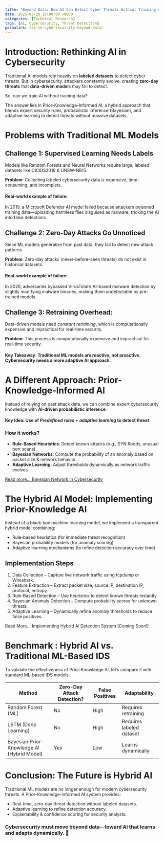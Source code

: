 ```yaml
---
title: "Beyond Data: How AI Can Detect Cyber Threats Without Training on Large Datasets?"
date: 2025-03-20 18:00:00 +0800
categories: [Technical Research]
tags: [AI, Cybersecurity, Threat Detection]
permalink: /ai-in-cybersecuirity-beyond-data/
---
```


# Introduction: Rethinking AI in Cybersecurity

Traditional AI models rely heavily on **labeled datasets** to detect cyber threats. But in cybersecurity, attackers constantly evolve, creating **zero-day threats** that **data-driven model**s may fail to detect.

So, can we train AI without training data?

The answer lies in Prior-Knowledge-Informed AI, a hybrid approach that blends expert security rules, probabilistic inference (Bayesian), and adaptive learning to detect threats without massive datasets.

# Problems with Traditional ML Models

## Challenge 1: **Supervised Learning Needs Labels**
Models like Random Forests and Neural Networks require large, labeled datasets like CICIDS2018 & UNSW-NB15.

**Problem**: Collecting labeled cybersecurity data is expensive, time-consuming, and incomplete.

#### Real-world example of failure:
In 2019, a Microsoft Defender AI model failed because attackers poisoned training data—uploading harmless files disguised as malware, tricking the AI into false detections.

## Challenge 2: **Zero-Day Attacks Go Unnoticed**
Since ML models generalize from past data, they fail to detect new attack patterns.

**Problem**: Zero-day attacks (never-before-seen threats) do not exist in historical datasets.

#### Real-world example of failure:
In 2020, adversaries bypassed VirusTotal’s AI-based malware detection by slightly modifying malware binaries, making them undetectable by pre-trained models.

## Challenge 3: **Retraining Overhead**:
Data-driven models need *constant retraining*, which is computationally expensive and impractical for real-time security.

**Problem**: This process is computationally expensive and impractical for real-time security.

#### Key Takeaway: Traditional ML models are reactive, not proactive. Cybersecurity needs a more adaptive AI approach.

# A Different Approach: Prior-Knowledge-Informed AI

Instead of relying on past attack data, we can combine expert cybersecurity knowledge with **AI-driven probabilistic inference**.

#### **Key Idea**: Use of *Predefined rules* + *adaptive learning* to detect threat

### How it works?
- **Rule-Based Heuristics**: Detect known attacks (e.g., SYN floods, unusual port scans).
- **Bayesian Networks**: Compute the probability of an anomaly based on packet size & network behavior.
- **Adaptive Learning**: Adjust thresholds dynamically as network traffic evolves.

[Read more... Bayesian Network in Cybersecurity](https://leeannn01.github.io/cyber-portfolio/bayesian-network-in-cybersecurity/)

# The Hybrid AI Model: Implementing Prior-Knowledge AI

Instead of a black-box machine learning model, we implement a transparent hybrid model combining:
- Rule-based heuristics (for immediate threat recognition)
- Bayesian probability models (for anomaly scoring)
- Adaptive learning mechanisms (to refine detection accuracy over time)

## Implementation Steps

1. Data Collection – Capture live network traffic using tcpdump or Wireshark.
2. Feature Extraction – Extract packet size, source IP, destination IP, protocol, entropy.
3. Rule-Based Detection – Use heuristics to detect known threats instantly.
4. Bayesian Anomaly Detection – Compute probability scores for unknown threats.
5. Adaptive Learning – Dynamically refine anomaly thresholds to reduce false positives.

Read More… Implementing Hybrid AI Detection System (Coming Soon!)

# Benchmark : Hybrid AI vs. Traditional ML-Based IDS

To validate the effectiveness of Prior-Knowledge AI, let’s compare it with standard ML-based IDS models.

| Method                                          | Zero-Day Attack Detection? | False Positives | Adaptability                |
|------------------------------------------------|---------------------------|----------------|-----------------------------|
| Random Forest (ML)                             |  No                     |  High        |  Requires retraining      |
| LSTM (Deep Learning)                           |  No                     |  High        |  Requires labeled dataset |
| Bayesian Prior-Knowledge AI (Hybrid Model)     |  Yes                    |  Low         |  Learns dynamically       |


# Conclusion: The Future is Hybrid AI

Traditional ML models are no longer enough for modern cybersecurity threats.
A Prior-Knowledge-Informed AI system provides:
- Real-time, zero-day threat detection without labeled datasets.
- Adaptive learning to refine detection accuracy.
- Explainability & confidence scoring for security analysts.

### Cybersecurity must move beyond data—toward AI that learns and adapts dynamically. 🚀
